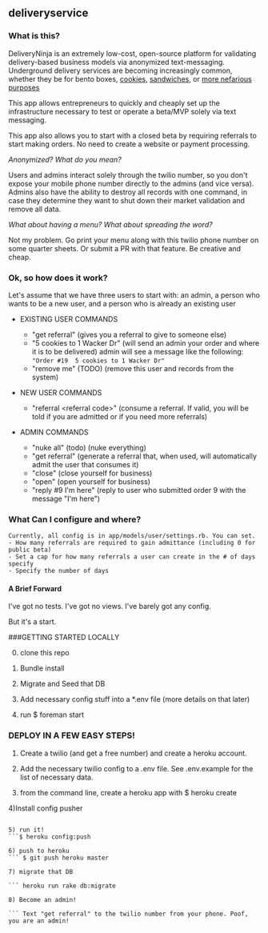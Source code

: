 ## deliveryservice

### What is this? 

DeliveryNinja is an extremely low-cost, open-source platform for validating delivery-based business models via anonymized text-messaging. Underground delivery services are becoming increasingly common, whether they be for bento boxes, [cookies](http://www.northbynorthwestern.com/story/magazine-project-cookie-by-catherine-rolfe/), [sandwiches](http://www.northbynorthwestern.com/story/michael-wilbon-on-journalism-and-nus-mythic-sandwi/), or [more nefarious purposes](http://apps.northbynorthwestern.com/magazine/2015/spring/trailblazin/)

This app allows entrepreneurs to quickly and cheaply set up the infrastructure
necessary to test or operate a beta/MVP solely via text messaging.


This app also allows you to start with a closed beta by requiring referrals to start making orders. No need to create a website or payment processing.  

*Anonymized? What do you mean?*

Users and admins interact solely through the twilio number, so you don't expose your mobile phone number directly to the admins (and vice versa). Admins also have the ability to destroy all records with one command, in case they determine they want to shut down their market validation and remove all data. 


*What about having a menu? What about spreading the word?*

Not my problem. Go print your menu along with this twilio phone number on some quarter sheets. Or submit a PR with that feature. Be creative and cheap. 


### Ok, so how does it work? 

Let's assume that we have three users to start with: an admin, a person who
wants to be a new user, and a person who is already an existing user


- EXISTING USER COMMANDS
  - "get referral"
      (gives you a referral to give to someone else)
  - "5 cookies to 1 Wacker Dr" 
      (will send an admin your order and where it is to be delivered)
      admin will see a message like the following:
      ``` "Order #19  5 cookies to 1 Wacker Dr" ```
  - "remove me" (TODO)
      (remove this user and records from the system)

- NEW USER COMMANDS
   - "referral \<referral code\>"
     (consume a referral. If valid, you will be told if you are admitted or if you need more referrals)

- ADMIN COMMANDS
  - "nuke all" (todo) 
    (nuke everything)
  - "get referral"
    (generate a referral that, when used, will automatically admit the user that
     consumes it)
  - "close"
    (close yourself for business)
  - "open"
    (open yourself for business)
  - "reply #9 I'm here"
    (reply to user who submitted order 9 with the message "I'm here")

### What Can I configure and where?
    Currently, all config is in app/models/user/settings.rb. You can set.
    - How many referrals are required to gain admittance (including 0 for public beta)
    - Set a cap for how many referrals a user can create in the # of days specify
    - Specify the number of days 


#### A Brief Forward

I've got no tests. I've got no views. I've barely got any config. 

But it's a start. 


###GETTING STARTED LOCALLY

0) clone this repo

1) Bundle install

2) Migrate and Seed that DB

3) Add necessary config stuff into a *.env file (more details on that later)

4) run $ foreman start

### DEPLOY IN A FEW EASY STEPS! 

1) Create a twilio (and get a free number) and create a heroku account. 

2) Add the necessary twilio config to a .env file. See .env.example for the list
of necessary data. 

3) from the command line, create a heroku app with $ heroku create

4)Install config pusher
```$ heroku plugins:install git://github.com/ddollar/heroku-config.git 

5) run it!
```$ heroku config:push

6) push to heroku
``` $ git push heroku master

7) migrate that DB

``` heroku run rake db:migrate

8) Become an admin!

``` Text "get referral" to the twilio number from your phone. Poof, you are an admin! 

